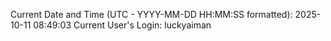 Current Date and Time (UTC - YYYY-MM-DD HH:MM:SS formatted): 2025-10-11 08:49:03
Current User's Login: luckyaiman
